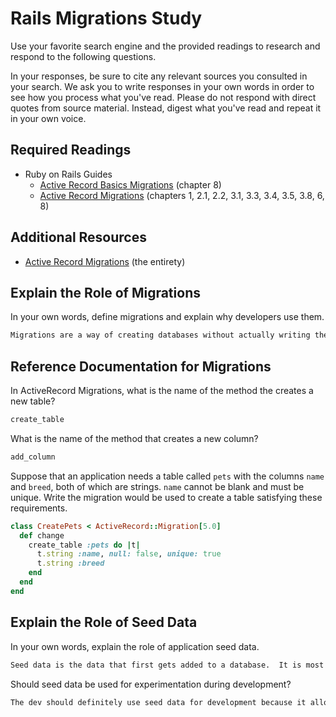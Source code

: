 # Rails Migrations Study

Use your favorite search engine and the provided readings to research and
respond to the following questions.

In your responses, be sure to cite any relevant sources you consulted in your
search. We ask you to write responses in your own words in order to see how you
process what you've read. Please do not respond with direct quotes from source
material. Instead, digest what you've read and repeat it in your own voice.

## Required Readings

-   Ruby on Rails Guides
    -   [Active Record Basics Migrations](http://guides.rubyonrails.org/active_record_basics.html#migrations)
        (chapter 8)
    -   [Active Record Migrations](http://guides.rubyonrails.org/active_record_migrations.html)
        (chapters 1, 2.1, 2.2, 3.1, 3.3, 3.4, 3.5, 3.8, 6, 8)

## Additional Resources
-   [Active Record Migrations](http://guides.rubyonrails.org/active_record_migrations.html)
    (the entirety)

## Explain the Role of Migrations

In your own words, define migrations and explain why developers use them.

```md
Migrations are a way of creating databases without actually writing the SQL to carry out the task.  It can be thought of as a kind of version control for databases that is convenient because it can be easily changed over time without doing the work manually which can cause errors or typos.
```

## Reference Documentation for Migrations

In ActiveRecord Migrations, what is the name of the method the creates a new
table?

```md
create_table
```

What is the name of the method that creates a new column?

```md
add_column
```

Suppose that an application needs a table called `pets` with the columns `name`
and `breed`, both of which are strings. `name` cannot be blank and must be
unique. Write the migration would be used to create a table satisfying these
requirements.

```ruby
class CreatePets < ActiveRecord::Migration[5.0]
  def change
    create_table :pets do |t|
      t.string :name, null: false, unique: true
      t.string :breed
    end
  end
end
```

## Explain the Role of Seed Data

In your own words, explain the role of application seed data.

```md
Seed data is the data that first gets added to a database.  It is most likely some throwaway data that can modified or deleted with no repercussions.
```

Should seed data be used for experimentation during development?

```md
The dev should definitely use seed data for development because it allows them to test their code on trivial data.
```
